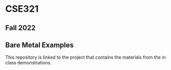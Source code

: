 # CSE321
## Fall 2022
## Bare Metal Examples


This repository is linked to the project that contains the materials from the in class demonstrations.  
